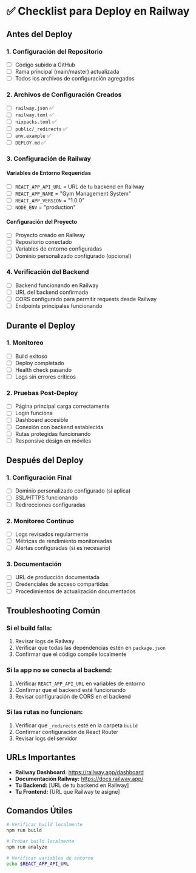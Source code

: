 # ✅ Checklist para Deploy en Railway

## Antes del Deploy

### 1. Configuración del Repositorio
- [ ] Código subido a GitHub
- [ ] Rama principal (main/master) actualizada
- [ ] Todos los archivos de configuración agregados

### 2. Archivos de Configuración Creados
- [ ] `railway.json` ✅
- [ ] `railway.toml` ✅
- [ ] `nixpacks.toml` ✅
- [ ] `public/_redirects` ✅
- [ ] `env.example` ✅
- [ ] `DEPLOY.md` ✅

### 3. Configuración de Railway

#### Variables de Entorno Requeridas
- [ ] `REACT_APP_API_URL` = URL de tu backend en Railway
- [ ] `REACT_APP_NAME` = "Gym Management System"
- [ ] `REACT_APP_VERSION` = "1.0.0"
- [ ] `NODE_ENV` = "production"

#### Configuración del Proyecto
- [ ] Proyecto creado en Railway
- [ ] Repositorio conectado
- [ ] Variables de entorno configuradas
- [ ] Dominio personalizado configurado (opcional)

### 4. Verificación del Backend
- [ ] Backend funcionando en Railway
- [ ] URL del backend confirmada
- [ ] CORS configurado para permitir requests desde Railway
- [ ] Endpoints principales funcionando

## Durante el Deploy

### 1. Monitoreo
- [ ] Build exitoso
- [ ] Deploy completado
- [ ] Health check pasando
- [ ] Logs sin errores críticos

### 2. Pruebas Post-Deploy
- [ ] Página principal carga correctamente
- [ ] Login funciona
- [ ] Dashboard accesible
- [ ] Conexión con backend establecida
- [ ] Rutas protegidas funcionando
- [ ] Responsive design en móviles

## Después del Deploy

### 1. Configuración Final
- [ ] Dominio personalizado configurado (si aplica)
- [ ] SSL/HTTPS funcionando
- [ ] Redirecciones configuradas

### 2. Monitoreo Continuo
- [ ] Logs revisados regularmente
- [ ] Métricas de rendimiento monitoreadas
- [ ] Alertas configuradas (si es necesario)

### 3. Documentación
- [ ] URL de producción documentada
- [ ] Credenciales de acceso compartidas
- [ ] Procedimientos de actualización documentados

## Troubleshooting Común

### Si el build falla:
1. Revisar logs de Railway
2. Verificar que todas las dependencias estén en `package.json`
3. Confirmar que el código compile localmente

### Si la app no se conecta al backend:
1. Verificar `REACT_APP_API_URL` en variables de entorno
2. Confirmar que el backend esté funcionando
3. Revisar configuración de CORS en el backend

### Si las rutas no funcionan:
1. Verificar que `_redirects` esté en la carpeta `build`
2. Confirmar configuración de React Router
3. Revisar logs del servidor

## URLs Importantes

- **Railway Dashboard:** https://railway.app/dashboard
- **Documentación Railway:** https://docs.railway.app/
- **Tu Backend:** [URL de tu backend en Railway]
- **Tu Frontend:** [URL que Railway te asigne]

## Comandos Útiles

```bash
# Verificar build localmente
npm run build

# Probar build localmente
npm run analyze

# Verificar variables de entorno
echo $REACT_APP_API_URL
``` 